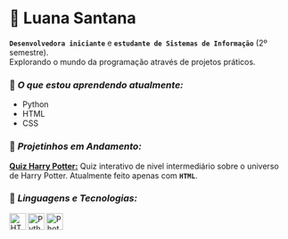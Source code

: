 # 🌌 Luana Santana
**`Desenvolvedora iniciante`** e **`estudante de Sistemas de Informação`** (2º semestre).<br>
Explorando o mundo da programação através de projetos práticos.

### 💟 <em>O que estou aprendendo atualmente:</em>
- Python
- HTML
- CSS

### 💟 <em>Projetinhos em Andamento:</em>
**[Quiz Harry Potter:](https://github.com/Buanasaur/quiz_harry_potter)** Quiz interativo de nivel intermediário sobre o universo de Harry Potter. Atualmente feito apenas com **`HTML`**.

### 💟  <em>Linguagens e Tecnologias:</em>
<img
  align="left"
  alt="HTML"
  title="HTML"
  width="30px"
  style="padding-right? 10px;"
  src="https://cdn.jsdelivr.net/gh/devicons/devicon@latest/icons/html5/html5-original.svg" />

<img
  align="left"
  alt="Python"
  title="Python"
  width="30px"
  style="padding-right? 10px;"
  src="https://cdn.jsdelivr.net/gh/devicons/devicon@latest/icons/python/python-original.svg" />

  <img
  align="left"
  alt="Photoshop"
  title="Photoshop"
  width="30px"
  style="padding-right? 10px;"
  src="https://cdn.jsdelivr.net/gh/devicons/devicon@latest/icons/photoshop/photoshop-original.svg" />
          
          
          

